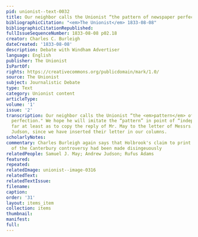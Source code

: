 ```yaml
---
pid: unionist--text-0032
title: Our neighbor calls the Unionist “the pattern of newspaper perfection"
bibliographicCitation: "<em>The Unionist</em> 1833-08-08"
bibliographicCitationRepublished: 
fullIssueSequenceNumber: 1833-08-08 p02.18
creator: Charles C. Burleigh
dateCreated: '1833-08-08'
description: Debate with Windham Advertiser
language: English
publisher: The Unionist
IsPartOf: 
rights: https://creativecommons.org/publicdomain/mark/1.0/
source: The Unionist
subject: Journalistic Debate
type: Text
category: Unionist content
articleType: 
volume: '1'
issue: '2'
transcription: Our neighbor calls the Unionist “the <em>pattern</em> of newspaper
  perfection." We hope he will imitate the “pattern” in point of “independence,” so
  far at least as to copy the reply of Mr. May to the letter of Messrs. Adams and
  Judson, since we have inserted their letter in our columns.
scholarlyNotes: 
commentary: Charles Burleigh again says that Holbrook's claim to print both sides
  of the Canterbury controversy had been made disingeuously
relatedPeople: Samuel J. May; Andrew Judson; Rufus Adams
featured: 
repeated: 
relatedImage: unionist--image-0316
relatedText: 
relatedTextIssue: 
filename: 
caption: 
order: '31'
layout: items_item
collection: items
thumbnail: 
manifest: 
full: 
---
```

